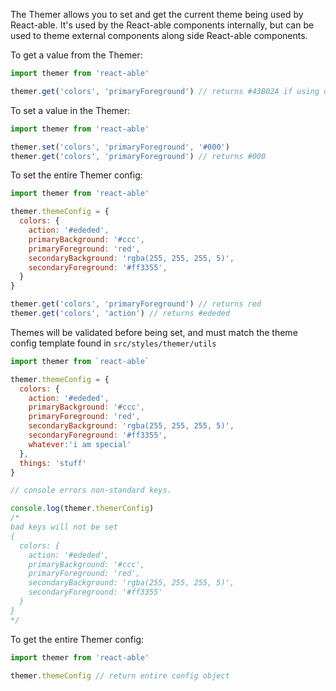 The Themer allows you to set and get the current theme being used by React-able.
It's used by the React-able components internally, but can be used to theme
external components along side React-able components.

To get a value from the Themer:

```js static
import themer from 'react-able'

themer.get('colors', 'primaryForeground') // returns #43B02A if using default themer
```

To set a value in the Themer:

```js static
import themer from 'react-able'

themer.set('colors', 'primaryForeground', '#000')
themer.get('colors', 'primaryForeground') // returns #000
```

To set the entire Themer config:

```js static
import themer from 'react-able'

themer.themeConfig = {
  colors: {
    action: '#ededed',
    primaryBackground: '#ccc',
    primaryForeground: 'red',
    secondaryBackground: 'rgba(255, 255, 255, 5)',
    secondaryForeground: '#ff3355',
  }
}

themer.get('colors', 'primaryForeground') // returns red
themer.get('colors', 'action') // returns #ededed
```

Themes will be validated before being set, and must match the theme config
template found in `src/styles/themer/utils`

```js static
import themer from `react-able`

themer.themeConfig = {
  colors: {
    action: '#ededed',
    primaryBackground: '#ccc',
    primaryForeground: 'red',
    secondaryBackground: 'rgba(255, 255, 255, 5)',
    secondaryForeground: '#ff3355',
    whatever:'i am special'
  },
  things: 'stuff'
}

// console errors non-standard keys.

console.log(themer.themerConfig)
/*
bad keys will not be set
{
  colors: {
    action: '#ededed',
    primaryBackground: '#ccc',
    primaryForeground: 'red',
    secondaryBackground: 'rgba(255, 255, 255, 5)',
    secondaryForeground: '#ff3355'
  }
}
*/
```

To get the entire Themer config:

```js static
import themer from 'react-able'

themer.themeConfig // return entire config object
```
